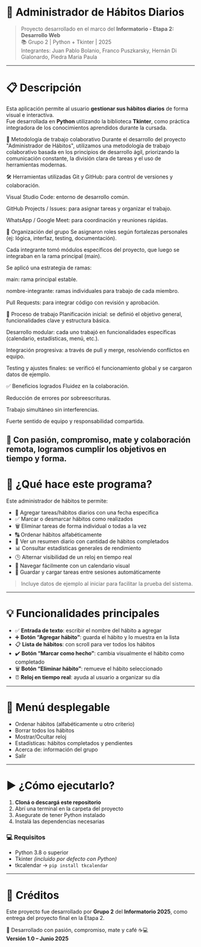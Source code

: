 # 🧠 Administrador de Hábitos Diarios

> Proyecto desarrollado en el marco del **Informatorio - Etapa 2: Desarrollo Web**  
> 📚 Grupo 2 | Python + Tkinter | 2025  
> Integrantes: Juan Pablo Bolanio, Franco Puszkarsky, Hernán Di Gialonardo, Piedra Maria Paula

---

# 📋 Descripción

Esta aplicación permite al usuario **gestionar sus hábitos diarios** de forma visual e interactiva.  
Fue desarrollada en **Python** utilizando la biblioteca **Tkinter**, como práctica integradora de los conocimientos aprendidos durante la cursada.

🤝 Metodología de trabajo colaborativo
Durante el desarrollo del proyecto "Administrador de Hábitos", utilizamos una metodología de trabajo colaborativo basada en los principios de desarrollo ágil, priorizando la comunicación constante, la división clara de tareas y el uso de herramientas modernas.

🛠️ Herramientas utilizadas
Git y GitHub: para control de versiones y colaboración.

Visual Studio Code: entorno de desarrollo común.

GitHub Projects / Issues: para asignar tareas y organizar el trabajo.

WhatsApp / Google Meet: para coordinación y reuniones rápidas.

📌 Organización del grupo
Se asignaron roles según fortalezas personales (ej: lógica, interfaz, testing, documentación).

Cada integrante tomó módulos específicos del proyecto, que luego se integraban en la rama principal (main).

Se aplicó una estrategia de ramas:

main: rama principal estable.

nombre-integrante: ramas individuales para trabajo de cada miembro.

Pull Requests: para integrar código con revisión y aprobación.

🔄 Proceso de trabajo
Planificación inicial: se definió el objetivo general, funcionalidades clave y estructura básica.

Desarrollo modular: cada uno trabajó en funcionalidades específicas (calendario, estadísticas, menú, etc.).

Integración progresiva: a través de pull y merge, resolviendo conflictos en equipo.

Testing y ajustes finales: se verificó el funcionamiento global y se cargaron datos de ejemplo.

✅ Beneficios logrados
Fluidez en la colaboración.

Reducción de errores por sobreescrituras.

Trabajo simultáneo sin interferencias.

Fuerte sentido de equipo y responsabilidad compartida.

🧉 Con pasión, compromiso, mate y colaboración remota, logramos cumplir los objetivos en tiempo y forma.
---

# 📝 ¿Qué hace este programa?

Este administrador de hábitos te permite:

- 📅 Agregar tareas/hábitos diarios con una fecha específica  
- ✅ Marcar o desmarcar hábitos como realizados  
- 🗑️ Eliminar tareas de forma individual o todas a la vez  
- 🔠 Ordenar hábitos alfabéticamente  
- 🧾 Ver un resumen diario con cantidad de hábitos completados  
- 📊 Consultar estadísticas generales de rendimiento  
- 🕒 Alternar visibilidad de un reloj en tiempo real  
- 🌈 Navegar fácilmente con un calendario visual  
- 💾 Guardar y cargar tareas entre sesiones automáticamente  

> Incluye datos de ejemplo al iniciar para facilitar la prueba del sistema.

---

# 💡 Funcionalidades principales

- ✅ **Entrada de texto**: escribir el nombre del hábito a agregar  
- ➕ **Botón “Agregar hábito”**: guarda el hábito y lo muestra en la lista  
- 📋 **Lista de hábitos**: con scroll para ver todos los hábitos  
- ✔️ **Botón “Marcar como hecho”**: cambia visualmente el hábito como completado  
- 🗑️ **Botón “Eliminar hábito”**: remueve el hábito seleccionado  
- ⏰ **Reloj en tiempo real**: ayuda al usuario a organizar su día  

---

# 📁 Menú desplegable

- Ordenar hábitos (alfabéticamente u otro criterio)  
- Borrar todos los hábitos  
- Mostrar/Ocultar reloj  
- Estadísticas: hábitos completados y pendientes  
- Acerca de: información del grupo  
- Salir  

---

# ▶️ ¿Cómo ejecutarlo?

1. **Cloná o descargá este repositorio**
2. Abrí una terminal en la carpeta del proyecto
3. Asegurate de tener Python instalado
4. Instalá las dependencias necesarias

### 💻 Requisitos

- Python 3.8 o superior  
- Tkinter *(incluido por defecto con Python)*  
- tkcalendar → `pip install tkcalendar`  

---

# 👥 Créditos

Este proyecto fue desarrollado por **Grupo 2** del **Informatorio 2025**, como entrega del proyecto final en la Etapa 2.

🧉 Desarrollado con pasión, compromiso, mate y café ☕💻  
**Versión 1.0 – Junio 2025**
